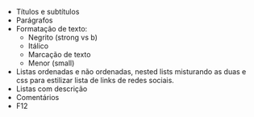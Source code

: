 - Títulos e subtítulos
- Parágrafos
- Formatação de texto:
    - Negrito (strong vs b)
    - Itálico
    - Marcação de texto
    - Menor (small)
- Listas ordenadas e não ordenadas, nested lists misturando as duas e css para estilizar lista de links de redes sociais.
- Listas com descrição
- Comentários
- F12

